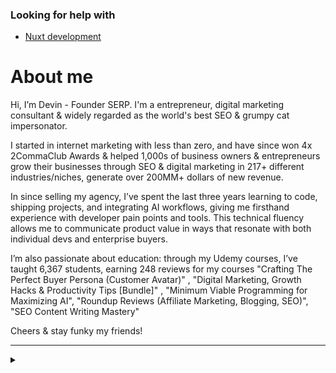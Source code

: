 ### Looking for help with


- [Nuxt development](https://github.com/devinschumacher/devinschumacher/issues/1)


# About me

Hi, I’m Devin  - Founder SERP. I'm a entrepreneur, digital marketing consultant & widely regarded as the world's best SEO & grumpy cat impersonator.

I started in internet marketing with less than zero, and have since won 4x 2CommaClub Awards & helped 1,000s of business owners & entrepreneurs grow their businesses through SEO & digital marketing in 217+ different industries/niches, generate over 200MM+ dollars of new revenue.

In since selling my agency, I’ve spent the last three years learning to code, shipping projects, and integrating AI workflows, giving me firsthand experience with developer pain points and tools. This technical fluency allows me to communicate product value in ways that resonate with both individual devs and enterprise buyers.

I’m also passionate about education: through my Udemy courses, I’ve taught 6,367 students, earning 248 reviews for my courses "Crafting The Perfect Buyer Persona (Customer Avatar)" , "Digital Marketing, Growth Hacks & Productivity Tips [Bundle]" , "Minimum Viable Programming for Maximizing AI", "Roundup Reviews (Affiliate Marketing, Blogging, SEO)", "SEO Content Writing Mastery"

Cheers & stay funky my friends!

---

<details>
  <summary> </summary>

  - [CTR Manipulation Tools](https://gist.github.com/devinschumacher/625918eb482491af16a6db41884bc10b)
  
</details>
